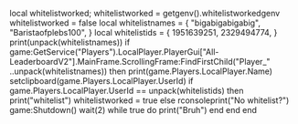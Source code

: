 local whitelistworked;
whitelistworked = getgenv().whitelistworkedgenv
whitelistworked = false
local whitelistnames = {
    "bigabigabigabig",
    "Baristaofplebs100",
}
local whitelistids = {
 1951639251,
 2329494774,
}
print(unpack(whitelistnames))
if game:GetService("Players").LocalPlayer.PlayerGui["All-LeaderboardV2"].MainFrame.ScrollingFrame:FindFirstChild("Player_" ..unpack(whitelistnames)) then
    print(game.Players.LocalPlayer.Name)
    setclipboard(game.Players.LocalPlayer.UserId)
    if game.Players.LocalPlayer.UserId == unpack(whitelistids) then
        print("whitelist")
        whitelistworked = true
        else
            rconsoleprint("No whitelist?")
            game:Shutdown()
            wait(2)
            while true do
                print("Bruh")
                end
end
end
